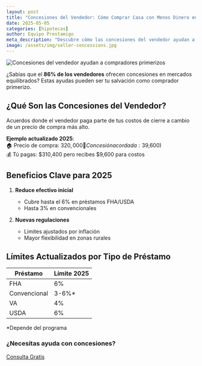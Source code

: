 ```yaml
---
layout: post
title: "Concesiones del Vendedor: Cómo Comprar Casa con Menos Dinero en Efectivo"
date: 2025-05-05
categories: [hipotecas]
author: Equipo Prestamigo
meta_description: "Descubre cómo las concesiones del vendedor ayudan a compradores primerizos a reducir costos de cierre. Guía completa 2025 con ejemplos reales."
image: /assets/img/seller-concessions.jpg
---
```


![Concesiones del vendedor ayudan a compradores primerizos](/assets/img/seller-concessions.jpg)

¿Sabías que el **86% de los vendedores** ofrecen concesiones en mercados equilibrados? Estas ayudas pueden ser tu salvación como comprador primerizo.

## ¿Qué Son las Concesiones del Vendedor?
Acuerdos donde el vendedor paga parte de tus costos de cierre a cambio de un precio de compra más alto.

**Ejemplo actualizado 2025**:  
🏠 Precio de compra: $320,000  
📝 Concesión acordada: 3% ($9,600)  
💰 Tú pagas: $310,400 pero recibes $9,600 para costos  

## Beneficios Clave para 2025
1. **Reduce efectivo inicial**  
   - Cubre hasta el 6% en préstamos FHA/USDA
   - Hasta 3% en convencionales

2. **Nuevas regulaciones**  
   - Límites ajustados por inflación
   - Mayor flexibilidad en zonas rurales

## Límites Actualizados por Tipo de Préstamo
| Préstamo       | Límite 2025 |
|----------------|-------------|
| FHA            | 6%          |
| Convencional   | 3-6%*       |
| VA             | 4%          |
| USDA           | 6%          |

*Depende del programa

<div class="post-cta">
  <h3>¿Necesitas ayuda con concesiones?</h3>
  <a href="https://api.leadconnectorhq.com/widget/booking/qBoIcTx0Mr1zIeWeWD9D" class="cta-button">Consulta Gratis</a>
</div>

